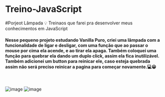 # Treino-JavaScript
#Porjeot Lâmpada 💡
Treinaos que farei pra desenvolver meus conhecimentos em JavaScript
<h4>Nesse pequeno projeto estudando Vanilla Puro, criei uma lâmpada com a funcionalidade de ligar e desligar,
com uma função que ao passar o mouse por cima ela acende, e ao tirar ela apaga. Também coloquei 
uma função para quebrar ela dando um duplo click, assim ela fica inutilizável. Também adicionei um button para reinicar ele, caso esteja quebrada assim
não será preciso reinicar a pagina para começar novamente.💻😀</h4>
<br>

![image](https://user-images.githubusercontent.com/67127446/195464959-6135ad22-eee3-495c-bff6-feadf28f77da.png)
![image](https://user-images.githubusercontent.com/67127446/195464975-1813c55c-6f2e-4cbf-bbde-f16fdc5d6433.png)

